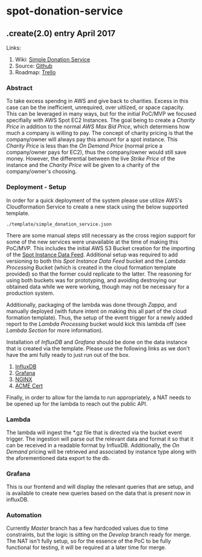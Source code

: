 # **spot-donation-service**

## **.create(2.0) entry April 2017**

Links:

  1. Wiki: [Simple Donation Service](https://cloudreach.jira.com/wiki/x/T-1TCg)
  1. Source: [Github](https://github.com/rdkr/simple-donation-service)
  1. Roadmap: [Trello](https://trello.com/b/GcOj7RRe/spot-donation-service)


### **Abstract**

To take excess spendng in AWS and give back to charities. Excess in this case can be the inefficient, unrequired, over uitlized, or space capacity. This can be leveraged in many ways, but for the initial PoC/MVP we focused specifially with AWS Spot EC2 Instances. The goal being to create a *Charity Price* in addition to the normal *AWS Max Bid Price*, which determiens how much a company is willing to pay. The concept of charity pricing is that the company/owner will always pay this amount for a spot instance. This *Charity Price* is less than the *On Demand Price* (normal price a company/owner pays for EC2), thus the company/owner would still save money. However, the differential between the live *Strike Price* of the instance and the *Charity Price* will be given to a charity of the company/owner's choosing.

### **Deployment - Setup**

In order for a quick deployment of the system please use utilize AWS's Cloudformation Service to create a new stack using the below supported template.

`./template/simple_donation_service.json`

There are some manual steps still necessary as the cross region support for some of the new services were unavailable at the time of making this PoC/MVP. This includes the initial AWS S3 Bucket creation for the importing of the [Spot Instance Data Feed](http://docs.aws.amazon.com/AWSEC2/latest/UserGuide/spot-data-feeds.html). Additional setup was required to add versioning to both this *Spot Instance Data Feed* bucket and the *Lambda Processing* Bucket (which is created in the cloud formation template provided) so that the former could replicate to the latter. The reasoning for using both buckets was for prototyping, and avoiding destroying our obtained data while we were working, though may not be necessary for a production system.

Additionally, packaging of the lambda was done through *Zappa*, and manually deployed (with future intent on making this all part of the cloud formation template). Thus, the setup of the event trigger for a newly added report to the *Lambda Processing* bucket would kick this lambda off (see *Lambda Section* for more information).

Installation of *InfluxDB* and *Grafana* should be done on the data instance that is created via the template. Please use the following links as we don't have the ami fully ready to just run out of the box.

1. [InfluxDB](https://docs.influxdata.com/influxdb/v1.2/introduction/installation/)
1. [Grafana](http://docs.grafana.org/installation/)
1. [NGINX](https://www.nginx.com/resources/wiki/start/topics/tutorials/install/)
1. [ACME Cert](https://github.com/Neilpang/acme.sh)

Finally, in order to allow for the lamda to run appropriately, a NAT needs to be opened up for the lambda to reach out the public API.

### **Lambda**
The lambda will ingest the *.gz file that is directed via the bucket event trigger. The ingestion will parse out the relevant data and format it so that it can be received in a readable format by InfluxDB. Additionally, the *On Demand* pricing will be retrieved and associated by instance type along with the aforementioned data export to the db.

### **Grafana**
This is our frontend and will display the relevant queries that are setup, and is available to create new queries based on the data that is present now in influxDB.

### **Automation**
Currently *Master* branch has a few hardcoded values due to time constraints, but the logic is sitting on the *Develop* branch ready for merge. The NAT isn't fully setup, so for the essence of the PoC to be fully functional for testing, it will be required at a later time for merge.
